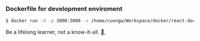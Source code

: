 ### Dockerfile for development enviroment

```sh
$ docker run -d -p 3000:3000 -v /home/cuongw/Workspace/docker/react-docker:/app 00d83d350c38
```

<!-- INSPIRATIONAL_QUOTE_START -->
Be a lifelong learner, not a know-it-all.
👀,
<!-- INSPIRATIONAL_QUOTE_END -->
